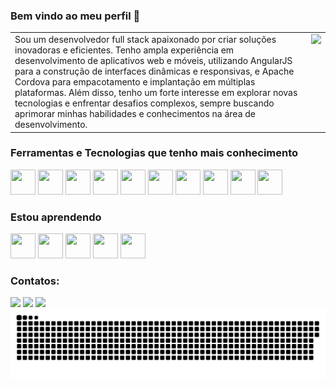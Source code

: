 ### Bem vindo ao meu perfil 👋

<table>
  <tr>
    <td style="vertical-align: top; padding-right: 10px;">
      Sou um desenvolvedor full stack apaixonado por criar soluções inovadoras e eficientes. Tenho ampla experiência em desenvolvimento de aplicativos web e móveis, utilizando AngularJS para a construção de interfaces dinâmicas e responsivas, e Apache Cordova para empacotamento e implantação em múltiplas plataformas. Além disso, tenho um forte interesse em explorar novas tecnologias e enfrentar desafios complexos, sempre buscando aprimorar minhas habilidades e conhecimentos na área de desenvolvimento.
    </td>
    <td style="vertical-align: top;">
      <a href="/Eduardochimchek/Eduardochimchek/blob/main/images/eucat.png" target="_blank" rel="noopener noreferrer">
        <img src="/Eduardochimchek/Eduardochimchek/raw/main/images/eucat.png" style="width: 200px; height: auto;">
      </a>
    </td>
  </tr>
</table>

### Ferramentas e Tecnologias que tenho mais conhecimento

<!-- https://devicon.dev/ -->
<div>
  <img src="https://cdn.jsdelivr.net/gh/devicons/devicon@latest/icons/html5/html5-original.svg"  width="40" height="40"/>
  <img src="https://cdn.jsdelivr.net/gh/devicons/devicon@latest/icons/css3/css3-original.svg" width="40" height="40"  />
  <img src="https://cdn.jsdelivr.net/gh/devicons/devicon@latest/icons/angularjs/angularjs-original.svg" width="40" height="40"  />
  <img src="https://cdn.jsdelivr.net/gh/devicons/devicon@latest/icons/ionic/ionic-original.svg" width="40" height="40" />
  <img src="https://cdn.jsdelivr.net/gh/devicons/devicon@latest/icons/apache/apache-original.svg" width="40" height="40" />
  <img src="https://cdn.jsdelivr.net/gh/devicons/devicon@latest/icons/androidstudio/androidstudio-original.svg" width="40" height="40"/>
  <img src="https://cdn.jsdelivr.net/gh/devicons/devicon@latest/icons/jquery/jquery-original.svg" width="40" height="40" />
  <img src="https://cdn.jsdelivr.net/gh/devicons/devicon@latest/icons/mysql/mysql-original.svg" width="40" height="40" />
  <img src="https://cdn.jsdelivr.net/gh/devicons/devicon@latest/icons/raspberrypi/raspberrypi-original.svg" width="40" height="40"/>
  <img src="https://cdn.jsdelivr.net/gh/devicons/devicon@latest/icons/linux/linux-original.svg" width="40" height="40" />
</div>

### Estou aprendendo 

<div>
  <img src="https://cdn.jsdelivr.net/gh/devicons/devicon@latest/icons/react/react-original.svg" width="40" height="40" />
  <img src="https://cdn.jsdelivr.net/gh/devicons/devicon@latest/icons/python/python-original.svg" width="40" height="40"  />
  <img src="https://cdn.jsdelivr.net/gh/devicons/devicon@latest/icons/angular/angular-original.svg" width="40" height="40" />
  <img src="https://cdn.jsdelivr.net/gh/devicons/devicon@latest/icons/electron/electron-original.svg" width="40" height="40" />
  <img src="https://cdn.jsdelivr.net/gh/devicons/devicon@latest/icons/nodejs/nodejs-original.svg" width="40" height="40"/>
</div>
          
### Contatos:

<div>
<a href="https://instagram.com/eduardo.jero" target="_blank"><img src="https://img.shields.io/badge/-Instagram-%23E4405F?style=for-the-badge&logo=instagram&logoColor=white" target="_blank"></a>
<a href = "mailto:eduardochimcheck@gmail.com"><img src="https://img.shields.io/badge/Gmail-D14836?style=for-the-badge&logo=gmail&logoColor=white" target="_blank"></a>
<a href="https://www.linkedin.com/in/eduardo-chimchek-jeronimo-3539911a2" target="_blank"><img src="https://img.shields.io/badge/-LinkedIn-%230077B5?style=for-the-badge&logo=linkedin&logoColor=white" target="_blank"></a>   
</div>

<picture>
  <source media="(prefers-color-scheme: dark)" srcset="dist/github-snake-dark.svg" />
  <source media="(prefers-color-scheme: light)" srcset="dist/github-snake.svg" />
  <img alt="github-snake" src="dist/github-snake.svg" />
</picture>

